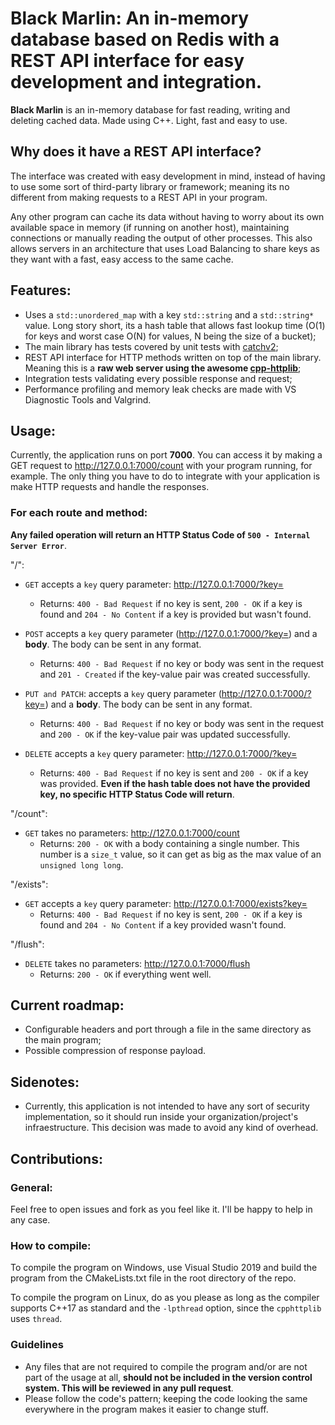 # Black Marlin: An in-memory database based on Redis with a REST API interface for easy development and integration.
**Black Marlin** is an in-memory database for fast reading, writing and deleting cached data. Made using C++. Light, fast and easy to use.


## Why does it have a REST API interface?
The interface was created with easy development in mind, instead of having to use some sort of third-party library or framework; meaning its no different from making requests to a REST API in your program.

Any other program can cache its data without having to worry about its own available space in memory (if running on another host), maintaining connections or manually reading the output of other processes.
This also allows servers in an architecture that uses Load Balancing to share keys as they want with a fast, easy access to the same cache.


## Features:
- Uses a `std::unordered_map` with a key `std::string` and a `std::string*` value. Long story short, its a hash table that allows fast lookup time (O(1) for keys and worst case O(N) for values, N being the size of a bucket);
- The main library has tests covered by unit tests with [catchv2](https://github.com/catchorg/Catch2);
- REST API interface for HTTP methods written on top of the main library. Meaning this is a **raw web server using the awesome [cpp-httplib](https://github.com/yhirose/cpp-httplib)**;
- Integration tests validating every possible response and request;
- Performance profiling and memory leak checks are made with VS Diagnostic Tools and Valgrind.

## Usage:
Currently, the application runs on port **7000**. You can access it by making a GET request to http://127.0.0.1:7000/count with your program running, for example.
The only thing you have to do to integrate with your application is make HTTP requests and handle the responses.

### For each route and method:
**Any failed operation will return an HTTP Status Code of `500 - Internal Server Error`**.


"/":
- `GET` accepts a `key` query parameter: http://127.0.0.1:7000/?key=
	- Returns: `400 - Bad Request` if no key is sent, `200 - OK` if a key is found and `204 - No Content` if a key is provided but wasn't found.

- `POST` accepts a `key` query parameter (http://127.0.0.1:7000/?key=) and a **body**. The body can be sent in any format.
	- Returns: `400 - Bad Request` if no key or body was sent in the request and `201 - Created` if the key-value pair was created successfully.

- `PUT and PATCH`: accepts a `key` query parameter (http://127.0.0.1:7000/?key=) and a **body**. The body can be sent in any format.
	- Returns: `400 - Bad Request` if no key or body was sent in the request and `200 - OK` if the key-value pair was updated successfully.

- `DELETE` accepts a `key` query parameter: http://127.0.0.1:7000/?key=
	- Returns: `400 - Bad Request` if no key is sent and `200 - OK` if a key was provided. **Even if the hash table does not have the provided key, no specific HTTP Status Code will return**.


"/count":
- `GET` takes no parameters: http://127.0.0.1:7000/count
	- Returns: `200 - OK` with a body containing a single number. This number is a `size_t` value, so it can get as big as the max value of an `unsigned long long`.

"/exists":
- `GET` accepts a `key` query parameter: http://127.0.0.1:7000/exists?key=
	- Returns: `400 - Bad Request` if no key is sent, `200 - OK` if a key is found and `204 - No Content` if a key provided wasn't found.

"/flush":
- `DELETE` takes no parameters: http://127.0.0.1:7000/flush
	- Returns: `200 - OK` if everything went well.


## Current roadmap:
- Configurable headers and port through a file in the same directory as the main program;
- Possible compression of response payload.


## Sidenotes:
- Currently, this application is not intended to have any sort of security implementation, so it should run inside your organization/project's infraestructure. This decision was made to avoid any kind of overhead.

## Contributions:

### General:
Feel free to open issues and fork as you feel like it. I'll be happy to help in any case.

### How to compile:
To compile the program on Windows, use Visual Studio 2019 and build the program from the CMakeLists.txt file in the root directory of the repo.

To compile the program on Linux, do as you please as long as the compiler supports C++17 as standard and the `-lpthread` option, since the `cpphttplib` uses `thread`.

### Guidelines
- Any files that are not required to compile the program and/or are not part of the usage at all, **should not be included in the version control system. This will be reviewed in any pull request**.
- Please follow the code's pattern; keeping the code looking the same everywhere in the program makes it easier to change stuff.
